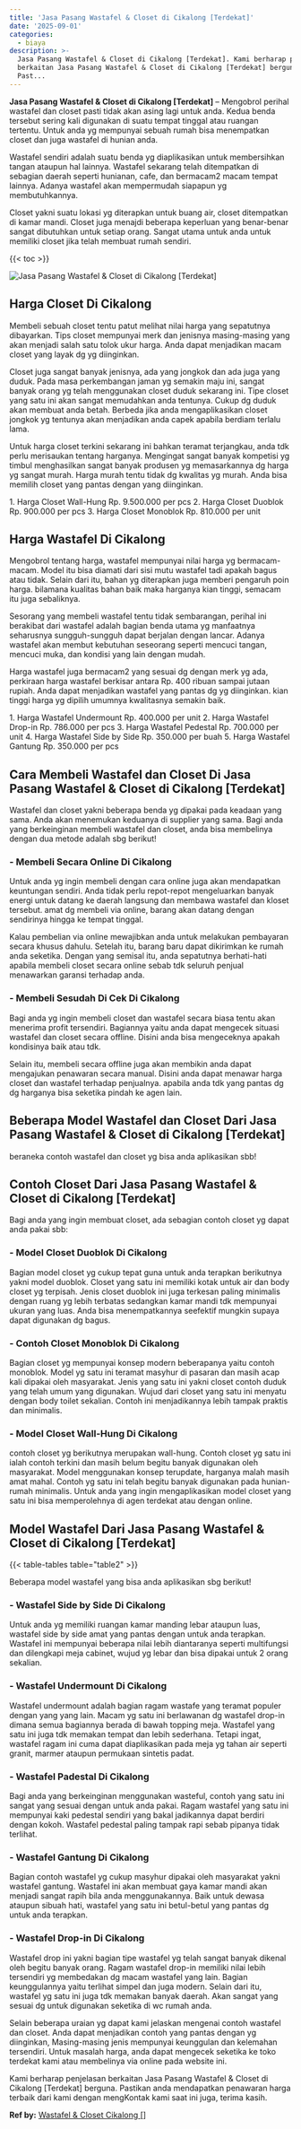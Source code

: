 ```yaml
---
title: 'Jasa Pasang Wastafel & Closet di Cikalong [Terdekat]'
date: '2025-09-01'
categories:
  - biaya
description: >-
  Jasa Pasang Wastafel & Closet di Cikalong [Terdekat]. Kami berharap penjelasan
  berkaitan Jasa Pasang Wastafel & Closet di Cikalong [Terdekat] berguna.
  Past...
---
```


**Jasa Pasang Wastafel & Closet di Cikalong \[Terdekat\]** – Mengobrol perihal wastafel dan closet pasti tidak akan asing lagi untuk anda. Kedua benda tersebut sering kali digunakan di suatu tempat tinggal atau ruangan tertentu. Untuk anda yg mempunyai sebuah rumah bisa menempatkan closet dan juga wastafel di hunian anda.

Wastafel sendiri adalah suatu benda yg diaplikasikan untuk membersihkan tangan ataupun hal lainnya. Wastafel sekarang telah ditempatkan di sebagian daerah seperti hunianan, cafe, dan bermacam2 macam tempat lainnya. Adanya wastafel akan mempermudah siapapun yg membutuhkannya.

Closet yakni suatu lokasi yg diterapkan untuk buang air, closet ditempatkan di kamar mandi. Closet juga menajdi beberapa keperluan yang benar-benar sangat dibutuhkan untuk setiap orang. Sangat utama untuk anda untuk memiliki closet jika telah membuat rumah sendiri.

{{< toc >}}

![Jasa Pasang Wastafel & Closet di Cikalong [Terdekat]](/images/wastafel-closet-murah51.png)

## Harga Closet Di Cikalong

Membeli sebuah closet tentu patut melihat nilai harga yang sepatutnya dibayarkan. Tips closet mempunyai merk dan jenisnya masing-masing yang akan menjadi salah satu tolok ukur harga. Anda dapat menjadikan macam closet yang layak dg yg diinginkan.

Closet juga sangat banyak jenisnya, ada yang jongkok dan ada juga yang duduk. Pada masa perkembangan jaman yg semakin maju ini, sangat banyak orang yg telah menggunakan closet duduk sekarang ini. Tipe closet yang satu ini akan sangat memudahkan anda tentunya. Cukup dg duduk akan membuat anda betah. Berbeda jika anda mengaplikasikan closet jongkok yg tentunya akan menjadikan anda capek apabila berdiam terlalu lama.

Untuk harga closet terkini sekarang ini bahkan teramat terjangkau, anda tdk perlu merisaukan tentang harganya. Mengingat sangat banyak kompetisi yg timbul menghasilkan sangat banyak produsen yg memasarkannya dg harga yg sangat murah. Harga murah tentu tidak dg kwalitas yg murah. Anda bisa memilih closet yang pantas dengan yang diinginkan.

1\. Harga Closet Wall-Hung Rp. 9.500.000 per pcs 2. Harga Closet Duoblok Rp. 900.000 per pcs 3. Harga Closet Monoblok Rp. 810.000 per unit

## Harga Wastafel Di Cikalong

Mengobrol tentang harga, wastafel mempunyai nilai harga yg bermacam-macam. Model itu bisa diamati dari sisi mutu wastafel tadi apakah bagus atau tidak. Selain dari itu, bahan yg diterapkan juga memberi pengaruh poin harga. bilamana kualitas bahan baik maka harganya kian tinggi, semacam itu juga sebaliknya.

Sesorang yang membeli wastafel tentu tidak sembarangan, perihal ini berakibat dari wastafel adalah bagian benda utama yg manfaatnya seharusnya sungguh-sungguh dapat berjalan dengan lancar. Adanya wastafel akan membut kebutuhan seseorang seperti mencuci tangan, mencuci muka, dan kondisi yang lain dengan mudah.

Harga wastafel juga bermacam2 yang sesuai dg dengan merk yg ada, perkiraan harga wastafel berkisar antara Rp. 400 ribuan sampai jutaan rupiah. Anda dapat menjadikan wastafel yang pantas dg yg diinginkan. kian tinggi harga yg dipilih umumnya kwalitasnya semakin baik.

1\. Harga Wastafel Undermount Rp. 400.000 per unit 2. Harga Wastafel Drop-in Rp. 786.000 per pcs 3. Harga Wastafel Pedestal Rp. 700.000 per unit 4. Harga Wastafel Side by Side Rp. 350.000 per buah 5. Harga Wastafel Gantung Rp. 350.000 per pcs

## Cara Membeli Wastafel dan Closet Di Jasa Pasang Wastafel & Closet di Cikalong \[Terdekat\]

Wastafel dan closet yakni beberapa benda yg dipakai pada keadaan yang sama. Anda akan menemukan keduanya di supplier yang sama. Bagi anda yang berkeinginan membeli wastafel dan closet, anda bisa membelinya dengan dua metode adalah sbg berikut!

### \- Membeli Secara Online Di Cikalong

Untuk anda yg ingin membeli dengan cara online juga akan mendapatkan keuntungan sendiri. Anda tidak perlu repot-repot mengeluarkan banyak energi untuk datang ke daerah langsung dan membawa wastafel dan kloset tersebut. amat dg membeli via online, barang akan datang dengan sendirinya hingga ke tempat tinggal.

Kalau pembelian via online mewajibkan anda untuk melakukan pembayaran secara khusus dahulu. Setelah itu, barang baru dapat dikirimkan ke rumah anda seketika. Dengan yang semisal itu, anda sepatutnya berhati-hati apabila membeli closet secara online sebab tdk seluruh penjual menawarkan garansi terhadap anda.

### \- Membeli Sesudah Di Cek Di Cikalong

Bagi anda yg ingin membeli closet dan wastafel secara biasa tentu akan menerima profit tersendiri. Bagiannya yaitu anda dapat mengecek situasi wastafel dan closet secara offline. Disini anda bisa mengeceknya apakah kondisinya baik atau tdk.

Selain itu, membeli secara offline juga akan membikin anda dapat mengajukan penawaran secara manual. Disini anda dapat menawar harga closet dan wastafel terhadap penjualnya. apabila anda tdk yang pantas dg dg harganya bisa seketika pindah ke agen lain.

## Beberapa Model Wastafel dan Closet Dari Jasa Pasang Wastafel & Closet di Cikalong \[Terdekat\]

beraneka contoh wastafel dan closet yg bisa anda aplikasikan sbb!

## Contoh Closet Dari Jasa Pasang Wastafel & Closet di Cikalong \[Terdekat\]

Bagi anda yang ingin membuat closet, ada sebagian contoh closet yg dapat anda pakai sbb:

### \- Model Closet Duoblok Di Cikalong

Bagian model closet yg cukup tepat guna untuk anda terapkan berikutnya yakni model duoblok. Closet yang satu ini memiliki kotak untuk air dan body closet yg terpisah. Jenis closet duoblok ini juga terkesan paling minimalis dengan ruang yg lebih terbatas sedangkan kamar mandi tdk mempunyai ukuran yang luas. Anda bisa menempatkannya seefektif mungkin supaya dapat digunakan dg bagus.

### \- Contoh Closet Monoblok Di Cikalong

Bagian closet yg mempunyai konsep modern beberapanya yaitu contoh monoblok. Model yg satu ini teramat masyhur di pasaran dan masih acap kali dipakai oleh masyarakat. Jenis yang satu ini yakni closet contoh duduk yang telah umum yang digunakan. Wujud dari closet yang satu ini menyatu dengan body toilet sekalian. Contoh ini menjadikannya lebih tampak praktis dan minimalis.

### \- Model Closet Wall-Hung Di Cikalong

contoh closet yg berikutnya merupakan wall-hung. Contoh closet yg satu ini ialah contoh terkini dan masih belum begitu banyak digunakan oleh masyarakat. Model menggunakan konsep terupdate, harganya malah masih amat mahal. Contoh yg satu ini telah begitu banyak digunakan pada hunian-rumah minimalis. Untuk anda yang ingin mengaplikasikan model closet yang satu ini bisa memperolehnya di agen terdekat atau dengan online.

## Model Wastafel Dari Jasa Pasang Wastafel & Closet di Cikalong \[Terdekat\]

{{< table-tables table="table2" >}}

Beberapa model wastafel yang bisa anda aplikasikan sbg berikut!

### \- Wastafel Side by Side Di Cikalong

Untuk anda yg memiliki ruangan kamar manding lebar ataupun luas, wastafel side by side amat yang pantas dengan untuk anda terapkan. Wastafel ini mempunyai beberapa nilai lebih diantaranya seperti multifungsi dan dilengkapi meja cabinet, wujud yg lebar dan bisa dipakai untuk 2 orang sekalian.

### \- Wastafel Undermount Di Cikalong

Wastafel undermount adalah bagian ragam wastafe yang teramat populer dengan yang yang lain. Macam yg satu ini berlawanan dg wastafel drop-in dimana semua bagiannya berada di bawah topping meja. Wastafel yang satu ini juga tdk memakan tempat dan lebih sederhana. Tetapi ingat, wastafel ragam ini cuma dapat diaplikasikan pada meja yg tahan air seperti granit, marmer ataupun permukaan sintetis padat.

### \- Wastafel Padestal Di Cikalong

Bagi anda yang berkeinginan menggunakan wasteful, contoh yang satu ini sangat yang sesuai dengan untuk anda pakai. Ragam wastafel yang satu ini mempunyai kaki pedestal sendiri yang bakal jadikannya dapat berdiri dengan kokoh. Wastafel pedestal paling tampak rapi sebab pipanya tidak terlihat.

### \- Wastafel Gantung Di Cikalong

Bagian contoh wastafel yg cukup masyhur dipakai oleh masyarakat yakni wastafel gantung. Wastafel ini akan membuat gaya kamar mandi akan menjadi sangat rapih bila anda menggunakannya. Baik untuk dewasa ataupun sibuah hati, wastafel yang satu ini betul-betul yang pantas dg untuk anda terapkan.

### \- Wastafel Drop-in Di Cikalong

Wastafel drop ini yakni bagian tipe wastafel yg telah sangat banyak dikenal oleh begitu banyak orang. Ragam wastafel drop-in memiliki nilai lebih tersendiri yg membedakan dg macam wastafel yang lain. Bagian keunggulannya yaitu terlihat simpel dan juga modern. Selain dari itu, wastafel yg satu ini juga tdk memakan banyak daerah. Akan sangat yang sesuai dg untuk digunakan seketika di wc rumah anda.

Selain beberapa uraian yg dapat kami jelaskan mengenai contoh wastafel dan closet. Anda dapat menjadikan contoh yang pantas dengan yg diinginkan, Masing-masing jenis mempunyai keunggulan dan kelemahan tersendiri. Untuk masalah harga, anda dapat mengecek seketika ke toko terdekat kami atau membelinya via online pada website ini.

Kami berharap penjelasan berkaitan Jasa Pasang Wastafel & Closet di Cikalong \[Terdekat\] berguna. Pastikan anda mendapatkan penawaran harga terbaik dari kami dengan mengKontak kami saat ini juga, terima kasih.

**Ref by:** [Wastafel & Closet Cikalong []](https://id.wikipedia.org/wiki/Wastafel)
